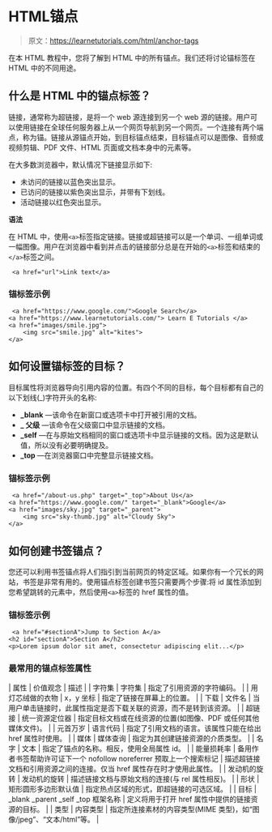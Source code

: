 # HTML锚点

> 原文：<https://learnetutorials.com/html/anchor-tags>

在本 HTML 教程中，您将了解到 HTML 中的所有锚点。我们还将讨论锚标签在 HTML 中的不同用途。

## 什么是 HTML 中的锚点标签？

链接，通常称为超链接，是将一个 web 源连接到另一个 web 源的链接。用户可以使用链接在全球任何服务器上从一个网页导航到另一个网页。一个连接有两个端点，称为锚。链接从源锚点开始，到目标锚点结束，目标锚点可以是图像、音频或视频剪辑、PDF 文件、HTML 页面或文档本身中的元素等。

在大多数浏览器中，默认情况下链接显示如下:

*   未访问的链接以蓝色突出显示。
*   已访问的链接以紫色突出显示，并带有下划线。
*   活动链接以红色突出显示。

**语法**

在 HTML 中，使用`<a>`标签指定链接。链接或超链接可以是一个单词、一组单词或一幅图像。用户在浏览器中看到并点击的链接部分总是在开始的`<a>`标签和结束的`</a>`标签之间。

```
 <a href="url">Link text</a> 

```

### 锚标签示例

```
 <a href="https://www.google.com/">Google Search</a>
<a href="https://www.learnetutorials.com/"> Learn E Tutorials </a>
<a href="images/smile.jpg">
    <img src="smile.jpg" alt="kites">
</a> 

```

## 如何设置锚标签的目标？

目标属性将浏览器导向引用内容的位置。有四个不同的目标，每个目标都有自己的以下划线(_)字符开头的名称:

*   **_blank** —该命令在新窗口或选项卡中打开被引用的文档。
*   **_ 父级** —该命令在父级窗口中显示链接的文档。
*   **_self** —在与原始文档相同的窗口或选项卡中显示链接的文档。因为这是默认值，所以没有必要明确提及。
*   **_top** —在浏览器窗口中完整显示链接文档。

### 锚标签示例

```
 <a href="/about-us.php" target="_top">About Us</a>
<a href="https://www.google.com/" target="_blank">Google</a>
<a href="images/sky.jpg" target="_parent">
    <img src="sky-thumb.jpg" alt="Cloudy Sky">
</a> 

```

## 如何创建书签锚点？

您还可以利用书签锚点将人们指引到当前网页的特定区域。如果你有一个冗长的网站，书签是非常有用的。使用锚点标签创建书签只需要两个步骤:将 id 属性添加到您希望跳转的元素中，然后使用`<a>`标签的 href 属性的值。

### 锚标签示例

```
 <a href="#sectionA">Jump to Section A</a>
<h2 id="sectionA">Section A</h2>
<p>Lorem ipsum dolor sit amet, consectetur adipiscing elit...</p> 

```

### 最常用的锚点标签属性

| 属性 | 价值观念 | 描述 |
| 字符集 | 字符集 | 指定了引用资源的字符编码。 |
| 用灯芯绒做的衣物 | x，y 坐标 | 指定了链接在屏幕上的位置。 |
| 下载 | 文件名 | 当用户单击链接时，此属性指定是否下载关联的资源，而不是转到该资源。 |
| 超链接 | 统一资源定位器 | 指定目标文档或在线资源的位置(如图像、PDF 或任何其他媒体文件)。 |
| 元首万岁 | 语言代码 | 指定了引用文档的语言。该属性只能在给出 href 属性时使用。 |
| 媒体 | 媒体查询 | 指定为其创建链接资源的介质类型。 |
| 名字 | 文本 | 指定了锚点的名称。相反，使用全局属性 id。 |
| 能量损耗率 | 备用作者书签帮助许可证下一个 nofollow noreferrer 预取上一个搜索标记 | 描述超链接文档和引用资源之间的连接。仅当 href 属性存在时才使用此属性。 |
| 发动机的旋转 | 发动机的旋转 | 描述链接文档与原始文档的连接(与 rel 属性相反)。 |
| 形状 | 矩形圆形多边形默认值 | 指定热点区域的形式，即超链接的可选区域。 |
| 目标 | _blank _parent _self _top 框架名称 | 定义将用于打开 href 属性中提供的链接资源的目标。 |
| 类型 | 内容类型 | 指定所连接素材的内容类型(MIME 类型)，如“图像/jpeg”、“文本/html”等。 |